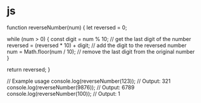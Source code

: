 # js
function reverseNumber(num) {
  let reversed = 0;
  
  while (num > 0) {
    const digit = num % 10; // get the last digit of the number
    reversed = (reversed * 10) + digit; // add the digit to the reversed number
    num = Math.floor(num / 10); // remove the last digit from the original number
  }
  
  return reversed;
}

// Example usage
console.log(reverseNumber(123)); // Output: 321
console.log(reverseNumber(9876)); // Output: 6789
console.log(reverseNumber(100)); // Output: 1
